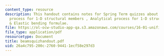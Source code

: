 ```yaml
---
content_type: resource
description: This handout contains notes for Spring Term quizzes about Basic modeling
  process for 1-D structural members , Analytical process for 1-D structural members
  & Elastic bending formulae.
file: https://ol-ocw-studio-app-qa.s3.amazonaws.com/courses/16-01-unified-engineering-i-ii-iii-iv-fall-2005-spring-2006/26a4c795200c276094411ecf58e297d3_beamsquizhandout.pdf
file_type: application/pdf
resourcetype: Document
title: beamsquizhandout.pdf
uid: 26a4c795-200c-2760-9441-1ecf58e297d3
---
```

